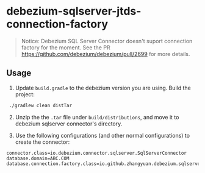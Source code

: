 # debezium-sqlserver-jtds-connection-factory

> Notice: Debezium SQL Server Connector doesn't suport connection factory for the moment. See the PR https://github.com/debezium/debezium/pull/2699 for more details.

## Usage

1. Update `build.gradle` to the debezium version you are using. Build the project:

```bash
 ./gradlew clean distTar 
```

2. Unzip the the `.tar` file under `build/distributions`, and move it to debezium sqlserver connector's directory.

3. Use the following configurations (and other normal configurations) to create the connector:

```properties
connector.class=io.debezium.connector.sqlserver.SqlServerConnector
database.domain=ABC.COM
database.connection.factory.class=io.github.zhangyuan.debezium.sqlserver.connection.factory.JtdsConnectionFactory
```
